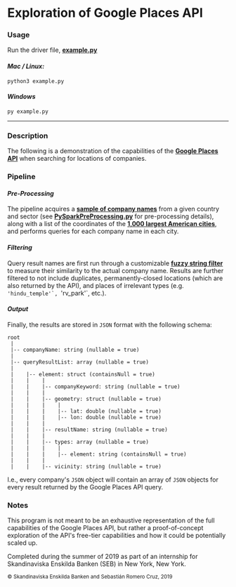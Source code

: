# Exploration of Google Places API

### Usage

Run the driver file, [**example.py**](example.py)

#### _Mac / Linux:_

```commandline
python3 example.py
```

#### _Windows_

```commandline
py example.py
```

---

### Description

The following is a demonstration of the capabilities of the [**Google Places
API**](https://developers.google.com/maps/documentation/places/web-service/overview) when searching for locations of
companies.

### Pipeline

#### _Pre-Processing_

The pipeline acquires a [**sample of company names**](All_comp2019May.csv) from a given country and sector (see
[**PySparkPreProcessing.py**](PySparkPreProcessing.py) for pre-processing details), along with a list of the coordinates
of the [**1,000 largest American
cities**](1000-largest-us-cities-by-population-with-geographic-coordinates.csv), and performs queries for each company
name in each city.

#### _Filtering_

Query result names are first run through a customizable [**fuzzy string filter**](FuzzyStringFilter.py) to measure their
similarity to the actual company name. Results are further filtered to not include duplicates, permanently-closed
locations (which are also returned by the API), and places of irrelevant types (e.g. ``'hindu_temple'`, ``'rv_park'`,
etc.).

#### _Output_

Finally, the results are stored in `JSON` format with the following schema:
```
root
 |
 |-- companyName: string (nullable = true)
 |
 |-- queryResultList: array (nullable = true)
 |
 |    |-- element: struct (containsNull = true)
 |    |    |
 |    |    |-- companyKeyword: string (nullable = true)
 |    |    |
 |    |    |-- geometry: struct (nullable = true)
 |    |    |    |
 |    |    |    |-- lat: double (nullable = true)
 |    |    |    |-- lon: double (nullable = true)
 |    |    |
 |    |    |-- resultName: string (nullable = true)
 |    |    |
 |    |    |-- types: array (nullable = true)
 |    |    |    |
 |    |    |    |-- element: string (containsNull = true)
 |    |    |
 |    |    |-- vicinity: string (nullable = true)
```

I.e., every company's `JSON` object will contain an array of `JSON` objects for every result returned by the Google
Places API query.


### Notes

This program is not meant to be an exhaustive representation of the full capabilities of the Google Places API, but
rather a proof-of-concept exploration of the API's free-tier capabilities and how it could be potentially scaled up.

Completed during the summer of 2019 as part of an internship for Skandinaviska Enskilda Banken (SEB) in New York, New
York.

<sub>© Skandinaviska Enskilda Banken and Sebastián Romero Cruz, 2019</sub>